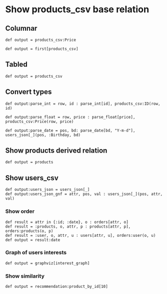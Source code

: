 # Show products_csv base relation

## Columnar

```rel
def output = products_csv:Price

def output = first[products_csv]
```

## Tabled

```rel
def output = products_csv
```

## Convert types

```rel
def output:parse_int = row, id : parse_int[id], products_csv:ID(row, id)

def output:parse_float = row, price : parse_float[price], products_csv:Price(row, price)

def output:parse_date = pos, bd: parse_date[bd, "Y-m-d"], users_json[_](pos, :Birthday, bd)
```

## Show products derived relation

```rel
def output = products
```

## Show users_csv

```rel
def output:users_json = users_json[_]
def output:users_json_gnf = attr, pos, val : users_json[_](pos, attr, val)
```

### Show order

```rel
def result = attr in {:id; :date}, o : orders[attr, o]
def result = :products, o, attr, p : products[attr, p], orders:products(o, p)
def result = :user, o, attr, u : users[attr, u], orders:user(o, u)
def output = result:date
```

### Graph of users interests

```rel
def output = graphviz[interest_graph]
```

### Show similarity

```rel
def output = recommendation:product_by_id[10]
```
